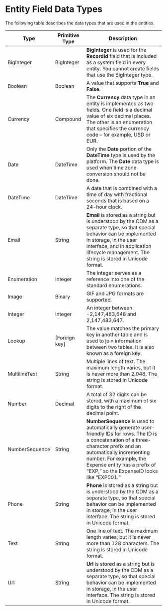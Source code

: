 # Entity Field Data Types

The following table describes the data types that are used in the entities.

Type | Primitive Type | Description
---|---|---
BigInteger | BigInteger | __BigInteger__ is used for the __RecordId__ field that is included as a system field in every entity. You cannot create fields that use the BigInteger type.
Boolean | Boolean | A value that supports __True__ and __False__.
Currency | Compound | The __Currency__ data type in an entity is implemented as two fields. One field is a decimal value of six decimal places. The other is an enumeration that specifies the currency code – for example, USD or EUR.
Date | DateTime | Only the __Date__ portion of the __DateTime__ type is used by the platform. The __Date__ data type is used when time zone conversion should not be done.
DateTime | DateTime | A date that is combined with a time of day with fractional seconds that is based on a 24-hour clock.
Email | String | __Email__ is stored as a string but is understood by the CDM as a separate type, so that special behavior can be implemented in storage, in the user interface, and in application lifecycle management. The string is stored in Unicode format.
Enumeration | Integer | The integer serves as a reference into one of the standard enumerations.
Image | Binary | GIF and JPG formats are supported.
Integer | Integer | An integer between -2,147,483,648 and 2,147,483,647.
Lookup | [Foreign key] | The value matches the primary key in another table and is used to join information between two tables. It is also known as a foreign key.
MultilineText | String | Multiple lines of text. The maximum length varies, but it is never more than 2,048. The string is stored in Unicode format.
Number | Decimal | A total of 32 digits can be stored, with a maximum of six digits to the right of the decimal point.
NumberSequence | String | __NumberSequence__ is used to automatically generate user-friendly IDs for rows. The ID is a concatenation of a three-character prefix and an automatically incrementing number. For example, the Expense entity has a prefix of “EXP,” so the ExpenseID looks like “EXP001.”
Phone | String | __Phone__ is stored as a string but is understood by the CDM as a separate type, so that special behavior can be implemented in storage, in the user interface. The string is stored in Unicode format.
Text | String | One line of text. The maximum length varies, but it is never more than 128 characters. The string is stored in Unicode format.
Url | String | __Url__ is stored as a string but is understood by the CDM as a separate type, so that special behavior can be implemented in storage, in the user interface. The string is stored in Unicode format.

